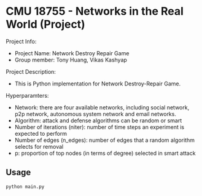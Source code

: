 CMU 18755 - Networks in the Real World (Project)
====

Project Info:
- Project Name: Network Destroy Repair Game
- Group member: Tony Huang, Vikas Kashyap

Project Description:
- This is Python implementation for Network Destroy-Repair Game.

Hyperparamters:
- Network: there are four available networks, including social network, p2p network, autonomous system network and email networks.
- Algorithm: attack and defense algorithms can be random or smart
- Number of iterations (niter): number of time steps an experiment is expected to perform
- Number of edges (n_edges): number of edges that a random algorithm selects for removal
- p: proportion of top nodes (in terms of degree) selected in smart attack

## Usage

```python main.py```
